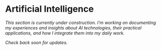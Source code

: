 # Artificial Intelligence

_This section is currently under construction. I'm working on documenting my experiences and insights about AI technologies, their practical applications, and how I integrate them into my daily work._

_Check back soon for updates._ 